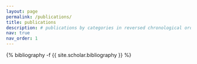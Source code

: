 ```yaml
---
layout: page
permalink: /publications/
title: publications
description: # publications by categories in reversed chronological order. generated by jekyll-scholar.
nav: true
nav_order: 1
---
```

<div class="publications">

{% bibliography -f {{ site.scholar.bibliography }} %}

</div>